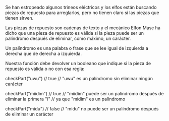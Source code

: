 Se han estropeado algunos trineos eléctricos y los elfos están buscando piezas de repuesto para arreglarlos, pero no tienen claro si las piezas que tienen sirven.

Las piezas de repuesto son cadenas de texto y el mecánico Elfon Masc ha dicho que una pieza de repuesto es válida si la pieza puede ser un palíndromo después de eliminar, como
máximo, un carácter.

Un palíndromo es una palabra o frase que se lee igual de izquierda a derecha que de derecha a izquierda.

Nuestra función debe devolver un booleano que indique si la pieza de repuesto es válida o no con esa regla:

checkPart("uwu") // true // "uwu" es un palíndromo sin eliminar ningún carácter

checkPart("miidim") // true // "miidim" puede ser un palíndromo después de eliminar la primera "i" // ya que "midim" es un palíndromo

checkPart("midu") // false // "midu" no puede ser un palíndromo después de eliminar un carácter
